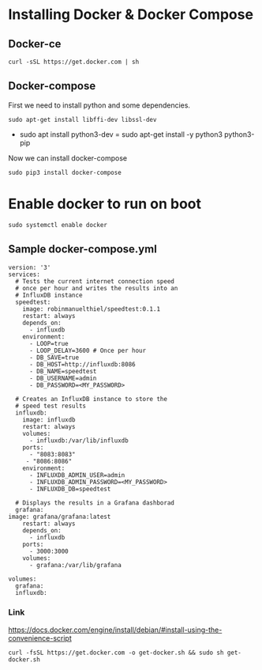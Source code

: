 # Installing Docker & Docker Compose

## Docker-ce

    curl -sSL https://get.docker.com | sh

## Docker-compose

First we need to install python and some dependencies.

    sudo apt-get install libffi-dev libssl-dev
-
    sudo apt install python3-dev
=
    sudo apt-get install -y python3 python3-pip

Now we can install docker-compose

    sudo pip3 install docker-compose

# Enable docker to run on boot

    sudo systemctl enable docker


## Sample docker-compose.yml

    version: '3'
    services:
      # Tests the current internet connection speed
      # once per hour and writes the results into an
      # InfluxDB instance
      speedtest:    
        image: robinmanuelthiel/speedtest:0.1.1
        restart: always
        depends_on:
          - influxdb
        environment:
          - LOOP=true
          - LOOP_DELAY=3600 # Once per hour
          - DB_SAVE=true
          - DB_HOST=http://influxdb:8086
          - DB_NAME=speedtest
          - DB_USERNAME=admin
          - DB_PASSWORD=<MY_PASSWORD>
    
      # Creates an InfluxDB instance to store the
      # speed test results
      influxdb:
        image: influxdb
        restart: always
        volumes:
          - influxdb:/var/lib/influxdb
        ports:
          - "8083:8083"
         - "8086:8086"
        environment:
          - INFLUXDB_ADMIN_USER=admin
          - INFLUXDB_ADMIN_PASSWORD=<MY_PASSWORD>
          - INFLUXDB_DB=speedtest
    
      # Displays the results in a Grafana dashborad
      grafana:
    image: grafana/grafana:latest
        restart: always
        depends_on:
          - influxdb
        ports:
          - 3000:3000
        volumes:
          - grafana:/var/lib/grafana
    
    volumes:
      grafana:
      influxdb:


### Link

https://docs.docker.com/engine/install/debian/#install-using-the-convenience-script

    curl -fsSL https://get.docker.com -o get-docker.sh && sudo sh get-docker.sh
